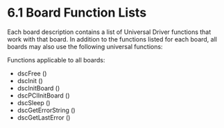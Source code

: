 # 6.1 Board Function Lists

Each board description contains a list of Universal Driver functions that work with that board. In addition to the functions listed for each board, all boards may also use the following universal functions:

Functions applicable to all boards:

* dscFree \(\) 
* dscInit \(\) 
* dscInitBoard \(\) 
* dscPCIInitBoard \(\)
* dscSleep \(\) 
* dscGetErrorString \(\) 
* dscGetLastError \(\) 

